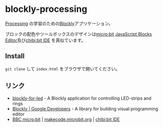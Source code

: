 # blockly-processing


[Processing](https://www.processing.org/)
の学習のための[Blockly](https://developers.google.com/blockly/)アプリケーション。

ブロックの配色やツールボックスのデザインは[micro:bit](http://microbit.org/)
[JavaScript Blocks Editor](https://makecode.microbit.org/)及び[chibi:bit IDE](http://chibibit.io/ide/)
を真似ています。

## Install

`git clone` して `index.html` をブラウザで開いてください。

## リンク
- [blockly-for-led](https://github.com/kut-tktlab/blockly-for-led/) - 
  A Blockly application for controlling LED-strips and rings
- [Blockly | Google Developers](https://developers.google.com/blockly/) -
  A library for building visual programming editor
- [BBC micro:bit](http://microbit.org/) | [makecode.microbit.org](https://makecode.microbit.org/) |
  [chibi:bit IDE](http://chibibit.io/ide/)
